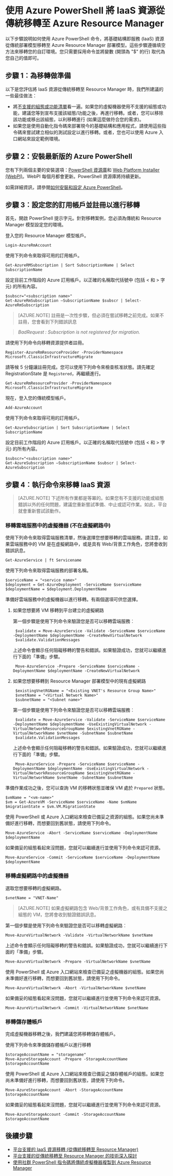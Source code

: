 <properties
	pageTitle="使用 Azure PowerShell 將 IaaS 資源從傳統移轉至 Azure Resource Manager | Microsoft Azure"
	description="這篇文章提供使用 PowerShell 指令碼進行平台支援之資源移轉 (從傳統移轉至 Azure Resource Manager) 的逐步解說"
	services="virtual-machines-windows"
	documentationCenter=""
	authors="mahthi"
	manager="timlt"
	editor=""
	tags="azure-resource-manager"/>

<tags
	ms.service="virtual-machines-windows"
	ms.workload="infrastructure-services"
	ms.tgt_pltfrm="vm-windows"
	ms.devlang="na"
	ms.topic="article"
	ms.date="05/04/2016"
	ms.author="mahthi"/>

# 使用 Azure PowerShell 將 IaaS 資源從傳統移轉至 Azure Resource Manager

以下步驟說明如何使用 Azure PowerShell 命令，將基礎結構即服務 (IaaS) 資源從傳統部署模型移轉至 Azure Resource Manager 部署模型。這些步驟遵循填空方法來移轉您的自訂環境。您只需要採用命令並將變數 (開頭為 "$" 的行) 取代為您自己的值即可。

## 步驟 1︰為移轉做準備

以下是您評估將 IaaS 資源從傳統移轉至 Resource Manager 時，我們所建議的一些最佳做法：

- 將[不支援的組態或功能清單](virtual-machines-windows-migration-classic-resource-manager.md)看一遍。如果您的虛擬機器使用不支援的組態或功能，建議您等到宣布支援該組態/功能之後，再進行移轉。或者，您可以移除該功能或移出該組態，以利移轉進行 (如果這麼做符合您的需求)。
-	如果您是使用自動化指令碼來部署現今的基礎結構和應用程式，請使用這些指令碼來嘗試建立相似的測試設定以進行移轉。或者，您也可以使用 Azure 入口網站來設定範例環境。

## 步驟 2：安裝最新版的 Azure PowerShell

您有下列兩個主要的安裝選項：[PowerShell 資源庫](https://www.powershellgallery.com/profiles/azure-sdk/)和 [Web Platform Installer (WebPI)](http://aka.ms/webpi-azps)。WebPI 每個月都會更新。PowerShell 資源庫將持續更新。

如需詳細資訊，請參閱[如何安裝和設定 Azure PowerShell](../powershell-install-configure.md)。

## 步驟 3︰設定您的訂用帳戶並註冊以進行移轉

首先，開啟 PowerShell 提示字元。針對移轉案例，您必須為傳統和 Resource Manager 模型設定您的環境。

登入您的 Resource Manager 模型帳戶。

	Login-AzureRmAccount

使用下列命令來取得可用的訂用帳戶。

	Get-AzureRMSubscription | Sort SubscriptionName | Select SubscriptionName

設定目前工作階段的 Azure 訂用帳戶。以正確的名稱取代括號中 (包括 < 和 > 字元) 的所有內容。

	$subscr="<subscription name>"
	Get-AzureRmSubscription –SubscriptionName $subscr | Select-AzureRmSubscription

>[AZURE.NOTE] 註冊是一次性步驟，但必須在嘗試移轉之前完成。如果不註冊，您會看到下列錯誤訊息

>	*BadRequest : Subscription is not registered for migration.* 

請使用下列命令向移轉資源提供者註冊。
	
	Register-AzureRmResourceProvider -ProviderNamespace Microsoft.ClassicInfrastructureMigrate

請等候 5 分鐘讓註冊完成。您可以使用下列命令來檢查核准狀態。請先確定 RegistrationState 是 `Registered`，再繼續進行。

	Get-AzureRmResourceProvider -ProviderNamespace Microsoft.ClassicInfrastructureMigrate

現在，登入您的傳統模型帳戶。

	Add-AzureAccount

使用下列命令來取得可用的訂用帳戶。

	Get-AzureSubscription | Sort SubscriptionName | Select SubscriptionName

設定目前工作階段的 Azure 訂用帳戶。以正確的名稱取代括號中 (包括 < 和 > 字元) 的所有內容。

	$subscr="<subscription name>"
	Get-AzureSubscription –SubscriptionName $subscr | Select-AzureSubscription

## 步驟 4︰執行命令來移轉 IaaS 資源

>[AZURE.NOTE] 下述所有作業都是等冪的。如果您有不支援的功能或組態錯誤以外的任何問題，建議您重新嘗試準備、中止或認可作業。如此，平台就會重新嘗試該動作。

### 移轉雲端服務中的虛擬機器 (不在虛擬網路中)

使用下列命令來取得雲端服務清單，然後選擇您想要移轉的雲端服務。請注意，如果雲端服務中的 VM 是在虛擬網路中，或是具有 Web/背景工作角色，您將會收到錯誤訊息。

	Get-AzureService | ft Servicename

使用下列命令來取得雲端服務的部署名稱。

	$serviceName = "<service name>"
	$deployment = Get-AzureDeployment -ServiceName $serviceName
	$deploymentName = $deployment.DeploymentName

準備好雲端服務中的虛擬機器以進行移轉。有兩個選項可供您選擇。

1. 如果您想要將 VM 移轉到平台建立的虛擬網路

	第一個步驟是使用下列命令來驗證您是否可以移轉雲端服務︰

		$validate = Move-AzureService -Validate -ServiceName $serviceName -DeploymentName $deploymentName -CreateNewVirtualNetwork
		$validate.ValidationMessages

	上述命令會顯示任何阻礙移轉的警告和錯誤。如果驗證成功，您就可以繼續進行下面的「準備」步驟。

		Move-AzureService -Prepare -ServiceName $serviceName -DeploymentName $deploymentName -CreateNewVirtualNetwork

2. 如果您想要移轉到 Resource Manager 部署模型中的現有虛擬網路

		$existingVnetRGName = "<Existing VNET's Resource Group Name>"
		$vnetName = "<Virtual Network Name>"
		$subnetName = "<Subnet name>"

	第一個步驟是使用下列命令來驗證您是否可以移轉雲端服務︰

		$validate = Move-AzureService -Validate -ServiceName $serviceName -DeploymentName $deploymentName -UseExistingVirtualNetwork -VirtualNetworkResourceGroupName $existingVnetRGName -VirtualNetworkName $vnetName -SubnetName $subnetName
		$validate.ValidationMessages

	上述命令會顯示任何阻礙移轉的警告和錯誤。如果驗證成功，您就可以繼續進行下面的「準備」步驟。

		Move-AzureService -Prepare -ServiceName $serviceName -DeploymentName $deploymentName -UseExistingVirtualNetwork -VirtualNetworkResourceGroupName $existingVnetRGName -VirtualNetworkName $vnetName -SubnetName $subnetName

準備作業成功之後，您可以查詢 VM 的移轉狀態並確保 VM 處於 `Prepared` 狀態。

	$vmName = "<vm-name>"
	$vm = Get-AzureVM -ServiceName $serviceName -Name $vmName
	$migrationState = $vm.VM.MigrationState

使用 PowerShell 或 Azure 入口網站來檢查已備妥之資源的組態。如果您尚未準備好進行移轉，而想要回到舊狀態，請使用下列命令。

	Move-AzureService -Abort -ServiceName $serviceName -DeploymentName $deploymentName

如果備妥的組態看起來沒問題，您就可以繼續進行並使用下列命令來認可資源。

	Move-AzureService -Commit -ServiceName $serviceName -DeploymentName $deploymentName

### 移轉虛擬網路中的虛擬機器

選取您想要移轉的虛擬網路。

	$vnetName = "VNET-Name"

>[AZURE.NOTE] 如果虛擬網路包含 Web/背景工作角色，或有具備不支援之組態的 VM，您將會收到驗證錯誤訊息。

第一個步驟是使用下列命令來驗證您是否可以移轉虛擬網路︰

	Move-AzureVirtualNetwork -Validate -VirtualNetworkName $vnetName

上述命令會顯示任何阻礙移轉的警告和錯誤。如果驗證成功，您就可以繼續進行下面的「準備」步驟。
	
	Move-AzureVirtualNetwork -Prepare -VirtualNetworkName $vnetName

使用 PowerShell 或 Azure 入口網站來檢查已備妥之虛擬機器的組態。如果您尚未準備好進行移轉，而想要回到舊狀態，請使用下列命令。

	Move-AzureVirtualNetwork -Abort -VirtualNetworkName $vnetName

如果備妥的組態看起來沒問題，您就可以繼續進行並使用下列命令來認可資源。

	Move-AzureVirtualNetwork -Commit -VirtualNetworkName $vnetName

### 移轉儲存體帳戶

完成虛擬機器移轉之後，我們建議您將移轉儲存體帳戶。

使用下列命令來準備儲存體帳戶以進行移轉

	$storageAccountName = "storagename"
	Move-AzureStorageAccount -Prepare -StorageAccountName $storageAccountName

使用 PowerShell 或 Azure 入口網站來檢查已備妥之儲存體帳戶的組態。如果您尚未準備好進行移轉，而想要回到舊狀態，請使用下列命令。

	Move-AzureStorageAccount -Abort -StorageAccountName $storageAccountName

如果備妥的組態看起來沒問題，您就可以繼續進行並使用下列命令來認可資源。

	Move-AzureStorageAccount -Commit -StorageAccountName $storageAccountName

## 後續步驟

- [平台支援的 IaaS 資源移轉 (從傳統移轉至 Resource Manager)](virtual-machines-windows-migration-classic-resource-manager.md)
- [平台支援的從傳統移轉至 Resource Manager 的技術深入探討](virtual-machines-windows-migration-classic-resource-manager-deep-dive.md)
- [使用社群 PowerShell 指令碼將傳統虛擬機器複製到 Azure Resource Manager](virtual-machines-windows-migration-scripts.md)

<!---HONumber=AcomDC_0824_2016-->